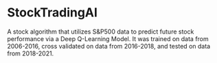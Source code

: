# StockTradingAI
A stock algorithm that utilizes S&amp;P500 data to predict future stock performance via a Deep Q-Learning Model. It was trained on data from 2006-2016, cross validated on data from 2016-2018, and tested on data from 2018-2021.
